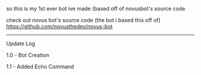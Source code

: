 so this is my 1st ever bot ive made (based off of novusbot's source code

check out novus bot's source code (the bot i based this off of) https://github.com/novusthedev/novus-bot

------------

Update Log 

1.0 - Bot Creation  

1.1 - Added Echo Command
